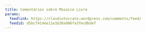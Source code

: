 ```yaml
---
title: Comentários sobre Mosaico Livre
params:
  feedlink: https://claudiotorcato.wordpress.com/comments/feed/
  feedid: d5bc7414ee11e1636a986fa3fec0bdef
---
```

